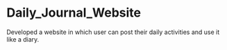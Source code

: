 # Daily_Journal_Website
Developed a website in which user can post their daily activities and use it like a diary.
